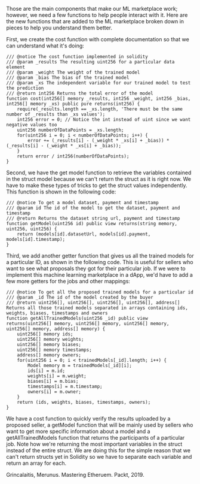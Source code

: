
Those are the main components that make our ML marketplace work; however, we need a few functions to help people interact with it. Here are the new functions that are added to the ML marketplace broken down in pieces to help you understand them better.

First, we create the cost function with complete documentation so that we can understand what it's doing:

```
/// @notice The cost function implemented in solidity
/// @param _results The resulting uint256 for a particular data element
/// @param _weight The weight of the trained model
/// @param _bias The bias of the trained model
/// @param _xs The independent variable for our trained model to test the prediction
/// @return int256 Returns the total error of the model
function cost(int256[] memory _results, int256 _weight, int256 _bias, int256[] memory _xs) public pure returns(int256) {
    require(_results.length == _xs.length, 'There must be the same number of _results than _xs values');
    int256 error = 0; // Notice the int instead of uint since we want negative values too
    uint256 numberOfDataPoints = _xs.length;
    for(uint256 i = 0; i < numberOfDataPoints; i++) {
        error += (_results[i] - (_weight * _xs[i] + _bias)) * (_results[i] - (_weight * _xs[i] + _bias));
    }
    return error / int256(numberOfDataPoints);
}
```

Second, we have the get model function to retrieve the variables contained in the struct model because we can't return the struct as it is right now. We have to make these types of tricks to get the struct values independently. This function is shown in the following code:

```
/// @notice To get a model dataset, payment and timestamp
/// @param id The id of the model to get the dataset, payment and timestamp
/// @return Returns the dataset string url, payment and timestamp
function getModel(uint256 id) public view returns(string memory, uint256, uint256) {
    return (models[id].datasetUrl, models[id].payment, models[id].timestamp);
}
```

Third, we add another getter function that gives us all the trained models for a particular ID, as shown in the following code. This is useful for sellers who want to see what proposals they got for their particular job. If we were to implement this machine learning marketplace in a dApp, we'd have to add a few more getters for the jobs and other mappings:

```
/// @notice To get all the proposed trained models for a particular id
/// @param _id The id of the model created by the buyer
/// @return uint256[], uint256[], uint256[], uint256[], address[] Returns all those trained models separated in arrays containing ids, weights, biases, timestamps and owners
function getAllTrainedModels(uint256 _id) public view returns(uint256[] memory, uint256[] memory, uint256[] memory, uint256[] memory, address[] memory) {
    uint256[] memory ids;
    uint256[] memory weights;
    uint256[] memory biases;
    uint256[] memory timestamps;
    address[] memory owners;
    for(uint256 i = 0; i < trainedModels[_id].length; i++) {
        Model memory m = trainedModels[_id][i];
        ids[i] = m.id;
        weights[i] = m.weight;
        biases[i] = m.bias;
        timestamps[i] = m.timestamp;
        owners[i] = m.owner;
    }
    return (ids, weights, biases, timestamps, owners);
}
```

We have a cost function to quickly verify the results uploaded by a proposed seller, a getModel function that will be mainly used by sellers who want to get more specific information about a model and a getAllTrainedModels function that returns the participants of a particular job. Note how we're returning the most important variables in the struct instead of the entire struct. We are doing this for the simple reason that we can't return structs yet in Solidity so we have to separate each variable and return an array for each.

Grincalaitis, Merunus. Mastering Etheruem. Packt, 2019.
